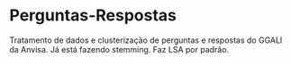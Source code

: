 # Perguntas-Respostas
Tratamento de dados e clusterização de perguntas e respostas do GGALI da Anvisa. Já está fazendo stemming. Faz LSA por padrão.
